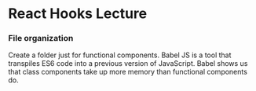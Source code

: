 # React Hooks Lecture

### File organization
Create a folder just for functional components. Babel JS is a tool that transpiles ES6 code into a previous version of JavaScript. Babel shows us that class components take up more memory than functional components do. 

